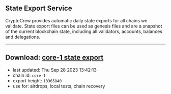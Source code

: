 ## State Export Service
CryptoCrew provides automatic daily state exports for all chains we validate. State export files can be used as genesis files and are a snapshot of the current blockchain state, including all validators, accounts, balances and delegations.

---
**Download: [core-1 state export](https://dl.ccvalidators.com/SERVICE/persistence/core-1_export_13365840.json)**
---

- last updated: Thu Sep 28 2023 13:42:13
- chain id: `core-1`
- export height: `13365840`
- use for: airdrops, local tests, chain recovery
